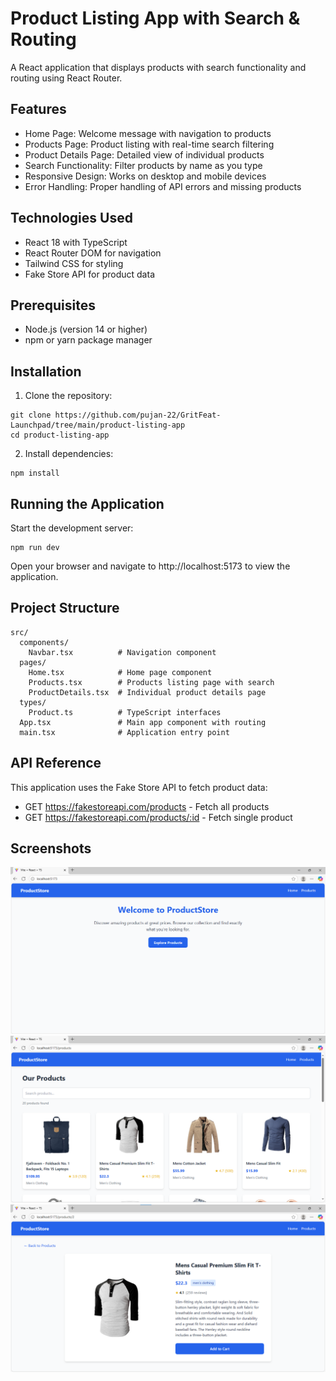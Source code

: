 # Product Listing App with Search & Routing
A React application that displays products with search functionality and routing using React Router.
## Features
- Home Page: Welcome message with navigation to products
- Products Page: Product listing with real-time search filtering
- Product Details Page: Detailed view of individual products
- Search Functionality: Filter products by name as you type
- Responsive Design: Works on desktop and mobile devices
- Error Handling: Proper handling of API errors and missing products
## Technologies Used
- React 18 with TypeScript
- React Router DOM for navigation
- Tailwind CSS for styling
- Fake Store API for product data
## Prerequisites
- Node.js (version 14 or higher)
- npm or yarn package manager
## Installation
1. Clone the repository:
```
git clone https://github.com/pujan-22/GritFeat-Launchpad/tree/main/product-listing-app
cd product-listing-app
```
2. Install dependencies:
```
npm install
```
## Running the Application
Start the development server:
```
npm run dev
```
Open your browser and navigate to http://localhost:5173 to view the application.
## Project Structure
```
src/
  components/
    Navbar.tsx          # Navigation component
  pages/
    Home.tsx            # Home page component
    Products.tsx        # Products listing page with search
    ProductDetails.tsx  # Individual product details page
  types/
    Product.ts          # TypeScript interfaces
  App.tsx               # Main app component with routing
  main.tsx              # Application entry point
```
## API Reference
This application uses the Fake Store API to fetch product data:

  - GET https://fakestoreapi.com/products - Fetch all products
  - GET https://fakestoreapi.com/products/:id - Fetch single product
## Screenshots
![alt text](image.png)
![alt text](image-1.png)
![alt text](image-2.png)